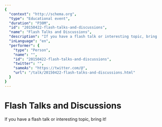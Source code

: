 ```yaml
---
{
  "context": "http://schema.org",
  "type": "Educational event",
  "duration": "P30M",
  "id": "20150422-flash-talks-and-discussions",
  "name": "Flash Talks and Discussions",
  "description": "If you have a flash talk or interesting topic, bring it!",
  "inLanguage": "en",
  "performer": {
    "type": "Person",
    "name": "",
    "id": "20150422-flash-talks-and-discussions",
    "twitter": "",
    "sameAs": "https://twitter.com/@",
    "url": "/talk/20150422-flash-talks-and-discussions.html"
  }
}
---
```

# Flash Talks and Discussions

If you have a flash talk or interesting topic, bring it!